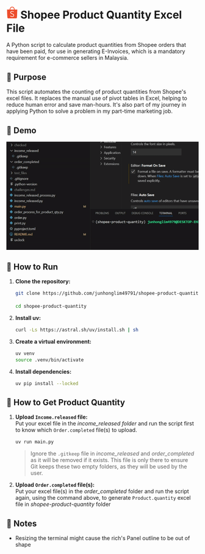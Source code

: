# <img src="readme_assets/shopee.png" width="30"> **Shopee Product Quantity Excel File**
A Python script to calculate product quantities from Shopee orders that have been paid, for use in generating E-Invoices, which is a mandatory requirement for e-commerce sellers in Malaysia.

## 🎯 Purpose
This script automates the counting of product quantities from Shopee's excel files. It replaces the manual use of pivot tables in Excel, helping to reduce human error and save man-hours. It's also part of my journey in applying Python to solve a problem in my part-time marketing job.

## 🎥 Demo
![Demo](readme_assets/shopee-product-quantity.gif)

## 🚀 How to Run
1. **Clone the repository:**

   ```bash
   git clone https://github.com/junhonglim49791/shopee-product-quantity.git
   
   cd shopee-product-quantity
   ```  
2. **Install uv:**  
    ```bash
    curl -Ls https://astral.sh/uv/install.sh | sh
    ```
2. **Create a virtual environment:**  
    ```bash
    uv venv
    source .venv/bin/activate
    ```
3. **Install dependencies:**
    ```bash
    uv pip install --locked
    ```

## 🛒 How to Get Product Quantity

1. **Upload `Income.released` file:**  
    Put your excel file in the _income_released folder_ and run the script first to know which  `Order.completed` file(s) to upload. 
    ```bash
    uv run main.py
    ```
    > Ignore the `.gitkeep` file in _income_released_ and _order_completed_  
    > as it will be removed if it exists. This file is only there to ensure  
    > Git keeps these two empty folders, as they will be used by the user.

2. **Upload `Order.completed` file(s):**  
    Put your excel file(s) in the _order_completed_ folder and run the script again, using the command above, to generate `Product.quantity` excel file in _shopee-product-quantity_ folder

## 📝 Notes

- Resizing the terminal might cause the rich's Panel outline to be out of shape